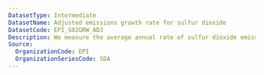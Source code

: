 ```yaml
---
DatasetType: Intermediate
DatasetName: Adjusted emissions growth rate for sulfur dioxide
DatasetCode: EPI_S02GRW_ADJ
Description: We measure the average annual rate of sulfur dioxide emissions over the years 2013 to 2022 and adjust for economic trends to isolate change due to policy effort rather than economic fluctuation. A score of 100 indicates a country is cutting emissions by ≥3.94% per year
Source:
  OrganizationCode: EPI
  OrganizationSeriesCode: SDA
---
```

